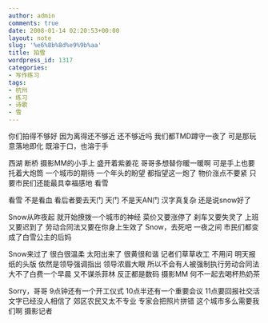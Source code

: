 ```yaml
---
author: admin
comments: true
date: 2008-01-14 02:20:53+00:00
layout: note
slug: '%e6%8b%8d%e9%9b%aa'
title: 拍雪
wordpress_id: 1317
categories:
- 写作练习
tags:
- 杭州
- 练习
- 诗歌
- 雪
---
```


你们拍得不够好
因为离得还不够近
还不够近吗
我们都TMD蹲守一夜了
可是那玩意落地即化
既溶于口，也溶于手

西湖
断桥
摄影MM的小手上
盛开着紫姜花
哥哥多想替你暖一暖啊
可是手上也要托着大炮筒
一个城市的期待
一个年头的盼望
都指望这一炮了
物价涨点不要紧
只要市民们还能最具幸福感地
看雪

看雪
不是看血
看后者要去天门
天门
不是天AN门
汉字真复杂
还是说snow好了

Snow从昨夜起
就开始撩拨一个城市的神经
菜价又要涨停了
刹车又要失灵了
上班又要迟到了
劳动合同法又要在你身上生效了
Snow，去死吧
一夜之间
市民们都变成了白雪公主的后妈

Snow来过了
很白很温柔
太阳出来了
很黄很和谐
记者们草草收工
不用问
明天报纸的头版
依然是领导强调指出
领导浓眉大眼
所以不会有人被强制执行劳动合同法
大不了白费一个早晨
又不谋杀菲林
反正都是数码
摄影MM
何不一起去喝杯热奶茶

Sorry，哥哥
9点钟还有一个开工仪式
10点半还有一个重要会议
11点要回报社交活
文字已经没人相信了
郊区农民又太不专业
专家会把照片拼错
这个城市多么需要我们啊
摄影记者



